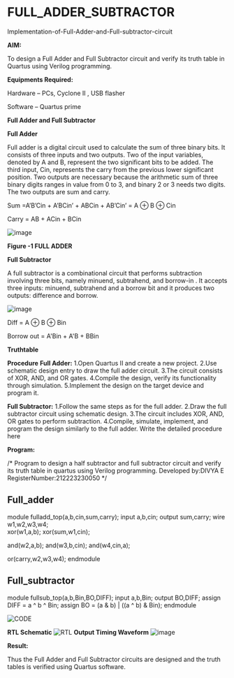 # FULL_ADDER_SUBTRACTOR

Implementation-of-Full-Adder-and-Full-subtractor-circuit

**AIM:**

To design a Full Adder and Full Subtractor circuit and verify its truth table in Quartus using Verilog programming.

**Equipments Required:**

Hardware – PCs, Cyclone II , USB flasher

Software – Quartus prime

**Full Adder and Full Subtractor**

**Full Adder**

Full adder is a digital circuit used to calculate the sum of three binary bits. It consists of three inputs and two outputs. Two of the input variables, denoted by A and B, represent the two significant bits to be added. The third input, Cin, represents the carry from the previous lower significant position. Two outputs are necessary because the arithmetic sum of three binary digits ranges in value from 0 to 3, and binary 2 or 3 needs two digits. The two outputs are sum and carry.

Sum =A’B’Cin + A’BCin’ + ABCin + AB’Cin’ = A ⊕ B ⊕ Cin 

Carry = AB + ACin + BCin

![image](https://github.com/naavaneetha/FULL_ADDER_SUBTRACTOR/assets/154305477/0f30ba51-5ffb-4198-845f-18e054f675e7)

**Figure -1 FULL ADDER**

**Full Subtractor**

A full subtractor is a combinational circuit that performs subtraction involving three bits, namely minuend, subtrahend, and borrow-in . It accepts three inputs: minuend, subtrahend and a borrow bit and it produces two outputs: difference and borrow.

![image](https://github.com/naavaneetha/FULL_ADDER_SUBTRACTOR/assets/154305477/02b24f51-ab51-4304-9ad6-7b81ffc1ead5)

Diff = A ⊕ B ⊕ Bin 

Borrow out = A'Bin + A'B + BBin

**Truthtable**

**Procedure**
**Full Adder:**
1.Open Quartus II and create a new project.
2.Use schematic design entry to draw the full adder circuit. 
3.The circuit consists of XOR, AND, and OR gates. 
4.Compile the design, verify its functionality through simulation. 
5.Implement the design on the target device and program it.

**Full Subtractor:** 
1.Follow the same steps as for the full adder. 
2.Draw the full subtractor circuit using schematic design. 
3.The circuit includes XOR, AND, OR gates to perform subtraction. 
4.Compile, simulate, implement, and program the design similarly to the full adder.
Write the detailed procedure here

**Program:**

/* Program to design a half subtractor and full subtractor circuit and verify its truth table in quartus using Verilog programming. Developed by:DIVYA E RegisterNumber:212223230050
*/
## Full_adder
module fulladd_top(a,b,cin,sum,carry);
input a,b,cin;
output sum,carry;
wire w1,w2,w3,w4;       
xor(w1,a,b);
xor(sum,w1,cin);        

and(w2,a,b);
and(w3,b,cin);
and(w4,cin,a);

or(carry,w2,w3,w4);
endmodule 

## Full_subtractor
module fullsub_top(a,b,Bin,BO,DIFF);
input a,b,Bin;
output BO,DIFF;
assign DIFF = a ^ b ^ Bin;
  assign BO = (a & b) | ((a ^ b) & Bin);
endmodule

![CODE](https://github.com/DHIVYA050430/FULL_ADDER_SUBTRACTOR/assets/147141546/75e152c2-4b21-4e47-8728-6c46964a8b96)

**RTL Schematic**
![RTL](https://github.com/DHIVYA050430/FULL_ADDER_SUBTRACTOR/assets/147141546/87fb6fd1-3fb8-4f21-a2ed-bb958d77f785)
**Output Timing Waveform**
![image](https://github.com/DHIVYA050430/FULL_ADDER_SUBTRACTOR/assets/147141546/19c6646d-4370-4b8d-b770-91a634380a92)

**Result:**

Thus the Full Adder and Full Subtractor circuits are designed and the truth tables is verified using Quartus software.




